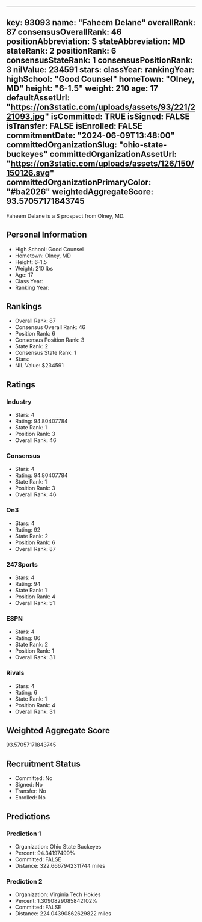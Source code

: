 ---
  key: 93093
  name: "Faheem Delane"
  overallRank: 87
  consensusOverallRank: 46
  positionAbbreviation: S
  stateAbbreviation: MD
  stateRank: 2
  positionRank: 6
  consensusStateRank: 1
  consensusPositionRank: 3
  nilValue: 234591
  stars: 
  classYear: 
  rankingYear: 
  highSchool: "Good Counsel"
  homeTown: "Olney, MD"
  height: "6-1.5"
  weight: 210
  age: 17
  defaultAssetUrl: "https://on3static.com/uploads/assets/93/221/221093.jpg"
  isCommitted: TRUE
  isSigned: FALSE
  isTransfer: FALSE
  isEnrolled: FALSE
  commitmentDate: "2024-06-09T13:48:00"
  committedOrganizationSlug: "ohio-state-buckeyes"
  committedOrganizationAssetUrl: "https://on3static.com/uploads/assets/126/150/150126.svg"
  committedOrganizationPrimaryColor: "#ba2026"
  weightedAggregateScore: 93.57057171843745
  ---
  
  Faheem Delane is a S prospect from Olney, MD.
  
  ## Personal Information
  - High School: Good Counsel
  - Hometown: Olney, MD
  - Height: 6-1.5
  - Weight: 210 lbs
  - Age: 17
  - Class Year: 
  - Ranking Year: 
  
  ## Rankings
  - Overall Rank: 87
  - Consensus Overall Rank: 46
  - Position Rank: 6
  - Consensus Position Rank: 3
  - State Rank: 2
  - Consensus State Rank: 1
  - Stars: 
  - NIL Value: $234591
  
  ## Ratings
  
  ### Industry
  - Stars: 4
  - Rating: 94.80407784
  - State Rank: 1
  - Position Rank: 3
  - Overall Rank: 46
  
  ### Consensus
  - Stars: 4
  - Rating: 94.80407784
  - State Rank: 1
  - Position Rank: 3
  - Overall Rank: 46
  
  ### On3
  - Stars: 4
  - Rating: 92
  - State Rank: 2
  - Position Rank: 6
  - Overall Rank: 87
  
  ### 247Sports
  - Stars: 4
  - Rating: 94
  - State Rank: 1
  - Position Rank: 4
  - Overall Rank: 51
  
  ### ESPN
  - Stars: 4
  - Rating: 86
  - State Rank: 2
  - Position Rank: 1
  - Overall Rank: 31
  
  ### Rivals
  - Stars: 4
  - Rating: 6
  - State Rank: 1
  - Position Rank: 4
  - Overall Rank: 31
  
  ## Weighted Aggregate Score
  93.57057171843745
  
  ## Recruitment Status
  - Committed: No
  - Signed: No
  - Transfer: No
  - Enrolled: No
  
  
  
  ## Predictions
  
  ### Prediction 1
  - Organization: Ohio State Buckeyes
  - Percent: 94.34197499%
  - Committed: FALSE
  - Distance: 322.6667942311744 miles
  
  ### Prediction 2
  - Organization: Virginia Tech Hokies
  - Percent: 1.3090829085842102%
  - Committed: FALSE
  - Distance: 224.04390862629822 miles
  